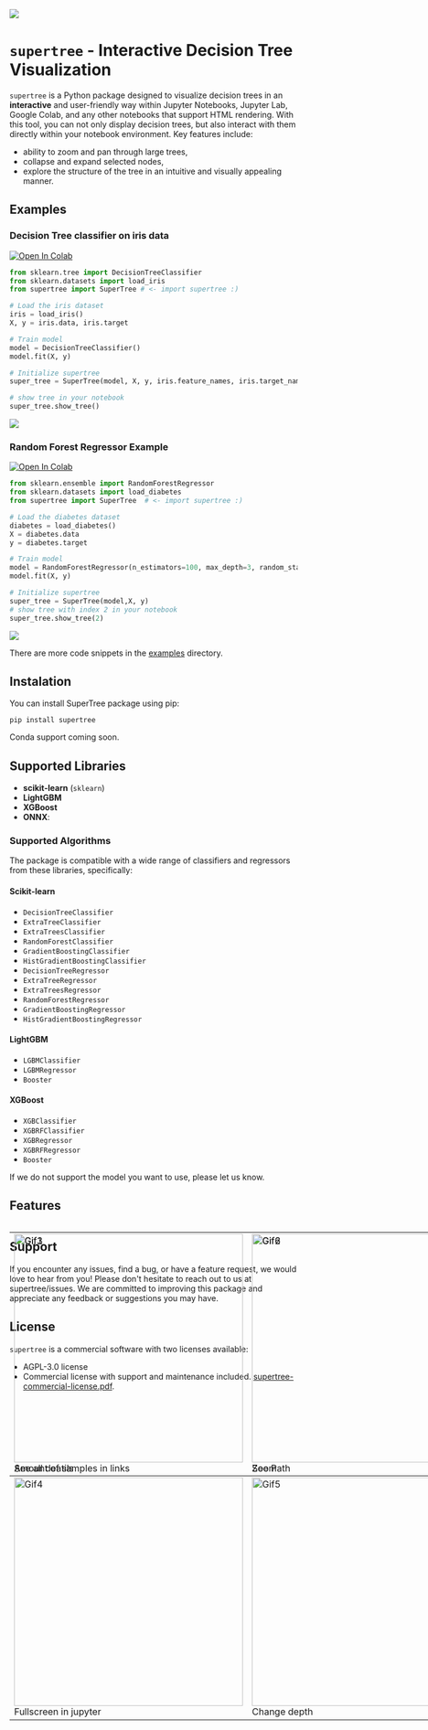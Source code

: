 ![](https://raw.githubusercontent.com/mljar/supertree/main/media/supertree2.gif)

# `supertree` - Interactive Decision Tree Visualization

`supertree` is a Python package designed to visualize decision trees in an **interactive** and user-friendly way within Jupyter Notebooks, Jupyter Lab, Google Colab, and any other notebooks that support HTML rendering. With this tool, you can not only display decision trees, but also interact with them directly within your notebook environment. Key features include:
- ability to zoom and pan through large trees,
- collapse and expand selected nodes, 
- explore the structure of the tree in an intuitive and visually appealing manner.

## Examples

### Decision Tree classifier on iris data 

<a target="_blank" href="https://colab.research.google.com/drive/1f2Xu8CwbXaT33hvh-ze0JK3sBSpXBt5T?usp=sharing">
  <img src="https://colab.research.google.com/assets/colab-badge.svg" alt="Open In Colab"/>
</a>

```python
from sklearn.tree import DecisionTreeClassifier
from sklearn.datasets import load_iris
from supertree import SuperTree # <- import supertree :)

# Load the iris dataset
iris = load_iris()
X, y = iris.data, iris.target

# Train model
model = DecisionTreeClassifier()
model.fit(X, y)

# Initialize supertree
super_tree = SuperTree(model, X, y, iris.feature_names, iris.target_names)

# show tree in your notebook
super_tree.show_tree()
```

![](https://raw.githubusercontent.com/mljar/supertree/main/media/classifier.png)

### Random Forest Regressor Example

<a target="_blank" href="https://colab.research.google.com/drive/1nR7GlrIKcMQYdnMm_duY7a6vscyqTCMj?usp=sharing">
  <img src="https://colab.research.google.com/assets/colab-badge.svg" alt="Open In Colab"/>
</a>

```python
from sklearn.ensemble import RandomForestRegressor
from sklearn.datasets import load_diabetes
from supertree import SuperTree  # <- import supertree :)

# Load the diabetes dataset
diabetes = load_diabetes()
X = diabetes.data
y = diabetes.target

# Train model
model = RandomForestRegressor(n_estimators=100, max_depth=3, random_state=42)
model.fit(X, y)

# Initialize supertree
super_tree = SuperTree(model,X, y)
# show tree with index 2 in your notebook
super_tree.show_tree(2)
```

![](https://raw.githubusercontent.com/mljar/supertree/main/media/regressor.png)

There are more code snippets in the [examples](examples) directory.



## Instalation
You can install SuperTree package using pip:

```
pip install supertree
```

Conda support coming soon.

## Supported Libraries

- **scikit-learn** (`sklearn`)
- **LightGBM**
- **XGBoost**
- **ONNX**:

### Supported Algorithms

The package is compatible with a wide range of classifiers and regressors from these libraries, specifically:

#### Scikit-learn
- `DecisionTreeClassifier`
- `ExtraTreeClassifier`
- `ExtraTreesClassifier`
- `RandomForestClassifier`
- `GradientBoostingClassifier`
- `HistGradientBoostingClassifier`
- `DecisionTreeRegressor`
- `ExtraTreeRegressor`
- `ExtraTreesRegressor`
- `RandomForestRegressor`
- `GradientBoostingRegressor`
- `HistGradientBoostingRegressor`

#### LightGBM
- `LGBMClassifier`
- `LGBMRegressor`
- `Booster`

#### XGBoost
- `XGBClassifier`
- `XGBRFClassifier`
- `XGBRegressor`
- `XGBRFRegressor`
- `Booster`

If we do not support the model you want to use, please let us know.

## Features

<div style="overflow: hidden;">
  <table style="table-layout: fixed; width: 100%; position: absolute;'">
  <tr>
    <td><img src="https://github.com/mljar/supertree/blob/main/media/videos/2_regression_details-ezgif.com-video-to-gif-converter.gif" alt="Gif1" width="400"/><br/>See all deatils</td>
    <td><img src="https://github.com/mljar/supertree/blob/main/media/videos/1_supertree_zoom_an_reset-ezgif.com-video-to-gif-converter.gif" alt="Gif2" width="400"/><br/>Zoom</td>
  </tr>
    <tr>
    <td><img src="https://github.com/mljar/supertree/blob/main/media/videos/4_fullscreen-ezgif.com-video-to-gif-converter.gif" alt="Gif4" width="400"/><br/>Fullscreen in jupyter</td>
    <td><img src="https://github.com/mljar/supertree/blob/main/media/videos/6_change_depth_dynamicaly-ezgif.com-video-to-gif-converter.gif" alt="Gif5" width="400"/><br/>Change depth</td>
  </tr>
    </table>
  <table style="table-layout: fixed; width: 100%; position: absolute;'">
      <td><img src="https://github.com/mljar/supertree/blob/main/media/videos/3_amount_of_sample_visualized-ezgif.com-video-to-gif-converter.gif" alt="Gif3" width="400"/><br/>Amount of samples in links</td>
          <td><img src="https://github.com/mljar/supertree/blob/main/media/videos/7_path_to_leaf-ezgif.com-video-to-gif-converter.gif" alt="Gif6" width="400"/><br/>See Path</td>
  <tr>
</table>
</div>

## Support

If you encounter any issues, find a bug, or have a feature request, we would love to hear from you! Please don't hesitate to reach out to us at supertree/issues. We are committed to improving this package and appreciate any feedback or suggestions you may have.

## License 

`supertree` is a commercial software with two licenses available:

- AGPL-3.0 license
- Commercial license with support and maintenance included. [supertree-commercial-license.pdf](supertree-commercial-license.pdf).

